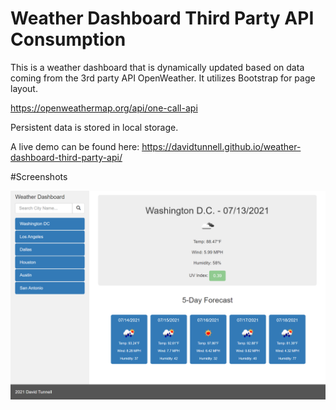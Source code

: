 # Weather Dashboard Third Party API Consumption

This is a weather dashboard that is dynamically updated based on data coming from the 3rd party API OpenWeather. It utilizes Bootstrap for page layout.

https://openweathermap.org/api/one-call-api

Persistent data is stored in local storage.

A live demo can be found here: https://davidtunnell.github.io/weather-dashboard-third-party-api/

#Screenshots

![Screenshot](./assets/screencap.png)